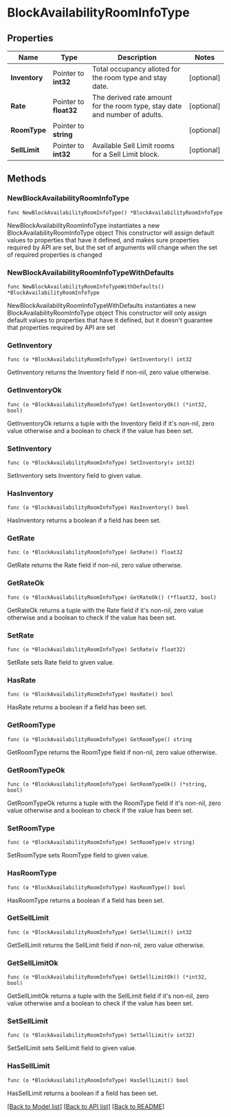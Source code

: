 # BlockAvailabilityRoomInfoType

## Properties

Name | Type | Description | Notes
------------ | ------------- | ------------- | -------------
**Inventory** | Pointer to **int32** | Total occupancy alloted for the room type and stay date. | [optional] 
**Rate** | Pointer to **float32** | The derived rate amount for the room type, stay date and number of adults. | [optional] 
**RoomType** | Pointer to **string** |  | [optional] 
**SellLimit** | Pointer to **int32** | Available Sell Limit rooms for a Sell Limit block. | [optional] 

## Methods

### NewBlockAvailabilityRoomInfoType

`func NewBlockAvailabilityRoomInfoType() *BlockAvailabilityRoomInfoType`

NewBlockAvailabilityRoomInfoType instantiates a new BlockAvailabilityRoomInfoType object
This constructor will assign default values to properties that have it defined,
and makes sure properties required by API are set, but the set of arguments
will change when the set of required properties is changed

### NewBlockAvailabilityRoomInfoTypeWithDefaults

`func NewBlockAvailabilityRoomInfoTypeWithDefaults() *BlockAvailabilityRoomInfoType`

NewBlockAvailabilityRoomInfoTypeWithDefaults instantiates a new BlockAvailabilityRoomInfoType object
This constructor will only assign default values to properties that have it defined,
but it doesn't guarantee that properties required by API are set

### GetInventory

`func (o *BlockAvailabilityRoomInfoType) GetInventory() int32`

GetInventory returns the Inventory field if non-nil, zero value otherwise.

### GetInventoryOk

`func (o *BlockAvailabilityRoomInfoType) GetInventoryOk() (*int32, bool)`

GetInventoryOk returns a tuple with the Inventory field if it's non-nil, zero value otherwise
and a boolean to check if the value has been set.

### SetInventory

`func (o *BlockAvailabilityRoomInfoType) SetInventory(v int32)`

SetInventory sets Inventory field to given value.

### HasInventory

`func (o *BlockAvailabilityRoomInfoType) HasInventory() bool`

HasInventory returns a boolean if a field has been set.

### GetRate

`func (o *BlockAvailabilityRoomInfoType) GetRate() float32`

GetRate returns the Rate field if non-nil, zero value otherwise.

### GetRateOk

`func (o *BlockAvailabilityRoomInfoType) GetRateOk() (*float32, bool)`

GetRateOk returns a tuple with the Rate field if it's non-nil, zero value otherwise
and a boolean to check if the value has been set.

### SetRate

`func (o *BlockAvailabilityRoomInfoType) SetRate(v float32)`

SetRate sets Rate field to given value.

### HasRate

`func (o *BlockAvailabilityRoomInfoType) HasRate() bool`

HasRate returns a boolean if a field has been set.

### GetRoomType

`func (o *BlockAvailabilityRoomInfoType) GetRoomType() string`

GetRoomType returns the RoomType field if non-nil, zero value otherwise.

### GetRoomTypeOk

`func (o *BlockAvailabilityRoomInfoType) GetRoomTypeOk() (*string, bool)`

GetRoomTypeOk returns a tuple with the RoomType field if it's non-nil, zero value otherwise
and a boolean to check if the value has been set.

### SetRoomType

`func (o *BlockAvailabilityRoomInfoType) SetRoomType(v string)`

SetRoomType sets RoomType field to given value.

### HasRoomType

`func (o *BlockAvailabilityRoomInfoType) HasRoomType() bool`

HasRoomType returns a boolean if a field has been set.

### GetSellLimit

`func (o *BlockAvailabilityRoomInfoType) GetSellLimit() int32`

GetSellLimit returns the SellLimit field if non-nil, zero value otherwise.

### GetSellLimitOk

`func (o *BlockAvailabilityRoomInfoType) GetSellLimitOk() (*int32, bool)`

GetSellLimitOk returns a tuple with the SellLimit field if it's non-nil, zero value otherwise
and a boolean to check if the value has been set.

### SetSellLimit

`func (o *BlockAvailabilityRoomInfoType) SetSellLimit(v int32)`

SetSellLimit sets SellLimit field to given value.

### HasSellLimit

`func (o *BlockAvailabilityRoomInfoType) HasSellLimit() bool`

HasSellLimit returns a boolean if a field has been set.


[[Back to Model list]](../README.md#documentation-for-models) [[Back to API list]](../README.md#documentation-for-api-endpoints) [[Back to README]](../README.md)


